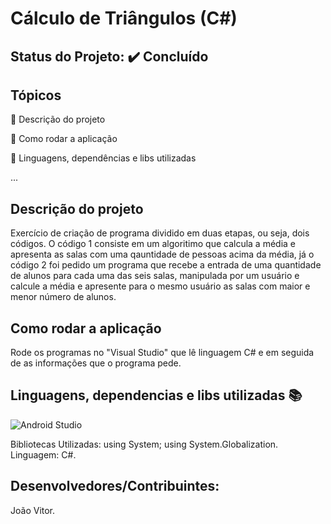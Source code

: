 # Cálculo de Triângulos (C#)

## Status do Projeto: ✔️ Concluído 

## Tópicos
🔹 Descrição do projeto 

🔹 Como rodar a aplicação

🔹 Linguagens, dependências e libs utilizadas

...

## Descrição do projeto
Exercício de criação de programa dividido em duas etapas, ou seja, dois códigos.
O código 1 consiste em um algoritimo que calcula a média e apresenta as salas com uma qauntidade de pessoas acima da média, já o código 2 foi pedido um programa que recebe a entrada de uma quantidade de alunos para cada uma das seis salas, manipulada por um usuário e calcule a média e apresente para o mesmo usuário as salas com maior e menor número de alunos.

## Como rodar a aplicação 
Rode os programas no "Visual Studio" que lê linguagem C# e em seguida de as informações que o programa pede.

## Linguagens, dependencias e libs utilizadas 📚
![Android Studio](https://img.shields.io/badge/Android-3DDC84?style=for-the-badge&logo=android&logoColor=white)

Bibliotecas Utilizadas:
using System;
using System.Globalization.
Linguagem:
C#.

## Desenvolvedores/Contribuintes:
João Vitor.
